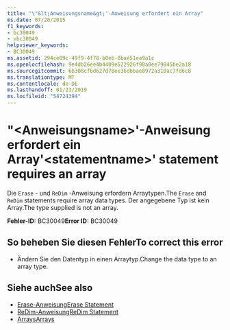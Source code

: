 ```yaml
---
title: "\"&lt;Anweisungsname&gt;'-Anweisung erfordert ein Array"
ms.date: 07/20/2015
f1_keywords:
- bc30049
- vbc30049
helpviewer_keywords:
- BC30049
ms.assetid: 294ce09c-49f9-4f78-b0eb-8bae51ea9a1c
ms.openlocfilehash: 9e4db26ee4b4409e522926f98a0ee79845be2a18
ms.sourcegitcommit: 6b308cf6d627d78ee36dbbae8972a310ac7fd6c8
ms.translationtype: MT
ms.contentlocale: de-DE
ms.lasthandoff: 01/23/2019
ms.locfileid: "54724394"
---
```

# <a name="ltstatementnamegt-statement-requires-an-array"></a><span data-ttu-id="2548e-102">"&lt;Anweisungsname&gt;'-Anweisung erfordert ein Array</span><span class="sxs-lookup"><span data-stu-id="2548e-102">'&lt;statementname&gt;' statement requires an array</span></span>
<span data-ttu-id="2548e-103">Die `Erase` - und `ReDim` -Anweisung erfordern Arraytypen.</span><span class="sxs-lookup"><span data-stu-id="2548e-103">The `Erase` and `ReDim` statements require array data types.</span></span> <span data-ttu-id="2548e-104">Der angegebene Typ ist kein Array.</span><span class="sxs-lookup"><span data-stu-id="2548e-104">The type supplied is not an array.</span></span>  
  
 <span data-ttu-id="2548e-105">**Fehler-ID:** BC30049</span><span class="sxs-lookup"><span data-stu-id="2548e-105">**Error ID:** BC30049</span></span>  
  
## <a name="to-correct-this-error"></a><span data-ttu-id="2548e-106">So beheben Sie diesen Fehler</span><span class="sxs-lookup"><span data-stu-id="2548e-106">To correct this error</span></span>  
  
-   <span data-ttu-id="2548e-107">Ändern Sie den Datentyp in einen Arraytyp.</span><span class="sxs-lookup"><span data-stu-id="2548e-107">Change the data type to an array type.</span></span>  
  
## <a name="see-also"></a><span data-ttu-id="2548e-108">Siehe auch</span><span class="sxs-lookup"><span data-stu-id="2548e-108">See also</span></span>
- [<span data-ttu-id="2548e-109">Erase-Anweisung</span><span class="sxs-lookup"><span data-stu-id="2548e-109">Erase Statement</span></span>](../../visual-basic/language-reference/statements/erase-statement.md)
- [<span data-ttu-id="2548e-110">ReDim-Anweisung</span><span class="sxs-lookup"><span data-stu-id="2548e-110">ReDim Statement</span></span>](../../visual-basic/language-reference/statements/redim-statement.md)
- [<span data-ttu-id="2548e-111">Arrays</span><span class="sxs-lookup"><span data-stu-id="2548e-111">Arrays</span></span>](../../visual-basic/programming-guide/language-features/arrays/index.md)

